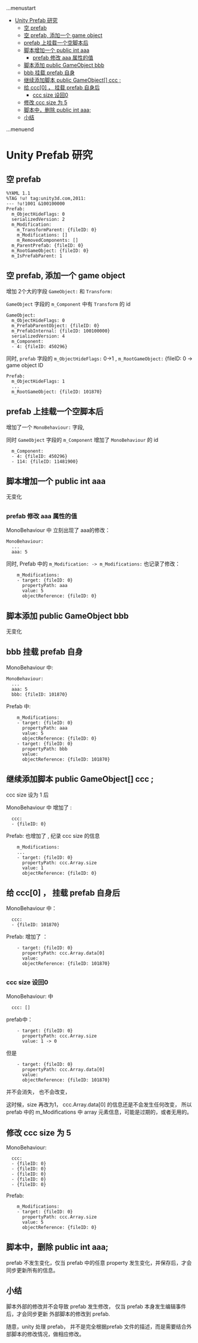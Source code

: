 ...menustart

 - [Unity Prefab 研究](#78b2b08ad01c22c1f14bc8819c10dd29)
	 - [空 prefab](#6d709c5dbee8c6e1d4833e35ea5ed9a3)
	 - [空 prefab, 添加一个 game object](#e386fc72a64bbb6f28f320bfcc082f2a)
	 - [prefab 上挂载一个空脚本后](#35ca7ecc7d43115b34d96761e3a112d7)
	 - [脚本增加一个 public int aaa](#8e11a01ecccc92c779ea4236c659dacf)
		 - [prefab 修改 aaa 属性的值](#d7521ff8314459d28ef10fa96c59e054)
	 - [脚本添加 public GameObject bbb](#94720a7b28fb47e9d387e0e3182ce839)
	 - [bbb 挂载 prefab 自身](#b4236c8d3afa787bc275008053008471)
	 - [继续添加脚本 public GameObject\[\] ccc ;](#6631c7ed396f518c2bfa5571fe54398b)
	 - [给 ccc\[0\] ， 挂载 prefab 自身后](#4e88c150f945c68cc53c3796fdc3c04e)
		 - [ccc size 设回0](#d26305a20f7a0ecc5633081925662694)
	 - [修改 ccc size 为 5](#580d91660f00d6322bd42b9483f32333)
	 - [脚本中，删除 public int aaa;](#bc66081dee086ba862581d22f6a78bfb)
	 - [小结](#5db9fd7c5a5554033a1f4bb7e6d86e7e)

...menuend


<h2 id="78b2b08ad01c22c1f14bc8819c10dd29"></h2>

# Unity Prefab 研究

<h2 id="6d709c5dbee8c6e1d4833e35ea5ed9a3"></h2>

## 空 prefab

```
%YAML 1.1
%TAG !u! tag:unity3d.com,2011:
--- !u!1001 &100100000
Prefab:
  m_ObjectHideFlags: 0
  serializedVersion: 2
  m_Modification:
    m_TransformParent: {fileID: 0}
    m_Modifications: []
    m_RemovedComponents: []
  m_ParentPrefab: {fileID: 0}
  m_RootGameObject: {fileID: 0}
  m_IsPrefabParent: 1

```

<h2 id="e386fc72a64bbb6f28f320bfcc082f2a"></h2>

## 空 prefab, 添加一个 game object


增加 2个大的字段 `GameObject:`  和  `Transform:`

`GameObject` 字段的 `m_Component` 中有 `Transform` 的 id

```
GameObject:
  m_ObjectHideFlags: 0
  m_PrefabParentObject: {fileID: 0}
  m_PrefabInternal: {fileID: 100100000}
  serializedVersion: 4
  m_Component:
  - 4: {fileID: 450296}
```


同时, `prefab` 字段的 `m_ObjectHideFlags:` 0->1 , `m_RootGameObject:` {fileID:  0 -> game object ID

```
Prefab:
  m_ObjectHideFlags: 1
  ...
  m_RootGameObject: {fileID: 101870}
```


<h2 id="35ca7ecc7d43115b34d96761e3a112d7"></h2>

## prefab 上挂载一个空脚本后

增加了一个 `MonoBehaviour:` 字段,

同时  `GameObject` 字段的 `m_Component` 增加了 `MonoBehaviour` 的 id

```
  m_Component:
  - 4: {fileID: 450296}
  - 114: {fileID: 11481900}
```


<h2 id="8e11a01ecccc92c779ea4236c659dacf"></h2>

## 脚本增加一个 public int aaa

无变化

<h2 id="d7521ff8314459d28ef10fa96c59e054"></h2>

###  prefab 修改 aaa 属性的值


MonoBehaviour 中 立刻出现了 aaa的修改：

```
MonoBehaviour:
  ...
  aaa: 5
```

同时, Prefab 中的   `m_Modification: -> m_Modifications:` 也记录了修改：

```
    m_Modifications:
    - target: {fileID: 0}
      propertyPath: aaa
      value: 5
      objectReference: {fileID: 0}
```


<h2 id="94720a7b28fb47e9d387e0e3182ce839"></h2>

## 脚本添加 public GameObject bbb

无变化


<h2 id="b4236c8d3afa787bc275008053008471"></h2>

## bbb 挂载 prefab 自身

MonoBehaviour 中:  

```
MonoBehaviour:
  ...
  aaa: 5
  bbb: {fileID: 101870}
```
  

Prefab 中:

```
    m_Modifications:
    - target: {fileID: 0}
      propertyPath: aaa
      value: 5
      objectReference: {fileID: 0}
    - target: {fileID: 0}
      propertyPath: bbb
      value: 
      objectReference: {fileID: 101870}
```

<h2 id="6631c7ed396f518c2bfa5571fe54398b"></h2>

## 继续添加脚本 public GameObject[] ccc ;

ccc size 设为 1 后

MonoBehaviour 中 增加了 :

```
  ccc:
  - {fileID: 0}
```

Prefab: 也增加了 , 纪录 ccc size 的信息

```
    m_Modifications:
    ...
    - target: {fileID: 0}
      propertyPath: ccc.Array.size
      value: 1
      objectReference: {fileID: 0}
```


<h2 id="4e88c150f945c68cc53c3796fdc3c04e"></h2>

## 给 ccc[0] ， 挂载 prefab 自身后

MonoBehaviour 中：

```
  ccc:
  - {fileID: 101870}
```

Prefab: 增加了 ：

```
    - target: {fileID: 0}
      propertyPath: ccc.Array.data[0]
      value: 
      objectReference: {fileID: 101870}
```


<h2 id="d26305a20f7a0ecc5633081925662694"></h2>

### ccc size 设回0 

MonoBehaviour: 中

```
  ccc: []
```

prefab中：

```
    - target: {fileID: 0}
      propertyPath: ccc.Array.size
      value: 1 -> 0
```

但是

```
    - target: {fileID: 0}
      propertyPath: ccc.Array.data[0]
      value: 
      objectReference: {fileID: 101870}
```

并不会消失， 也不会改变， 

这时候，size 再改为1， ccc.Array.data[0] 的信息还是不会发生任何改变，
所以 prefab 中的 m_Modifications 中 array 元素信息，可能是过期的，或者无用的。

<h2 id="580d91660f00d6322bd42b9483f32333"></h2>

## 修改 ccc size 为 5

MonoBehaviour:

```
  ccc:
  - {fileID: 0}
  - {fileID: 0}
  - {fileID: 0}
  - {fileID: 0}
  - {fileID: 0}
```

Prefab:

```
    m_Modifications:
    - target: {fileID: 0}
      propertyPath: ccc.Array.size
      value: 5
      objectReference: {fileID: 0}
```

<h2 id="bc66081dee086ba862581d22f6a78bfb"></h2>

## 脚本中，删除 public int aaa;

prefab 不发生变化，仅当 prefab 中的任意 property 发生变化，并保存后，才会同步更新所有的信息。


<h2 id="5db9fd7c5a5554033a1f4bb7e6d86e7e"></h2>

## 小结

脚本外部的修改并不会导致 prefab 发生修改， 仅当 prefab 本身发生编辑事件后，才会同步更新 外部脚本的修改到 prefab.

随意，unity 处理 prefab， 并不是完全根据prefab 文件的描述，而是需要结合外部脚本的修改情况，做相应修改。

